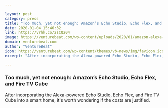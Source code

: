```yaml
---

layout: post
category: press
title: "Too much, yet not enough: Amazon’s Echo Studio, Echo Flex, and Fire TV Cube"
date: 2020-01-04 15:46:32
link: https://vrhk.co/2sCQ204
image: https://venturebeat.com/wp-content/uploads/2020/01/amazon-alexa-echo-studio-echo-flex-fire-tv-cube-2.jpg?w=1200&strip=all
domain: venturebeat.com
author: "VentureBeat"
icon: https://venturebeat.com/wp-content/themes/vb-news/img/favicon.ico
excerpt: "After incorporating the Alexa-powered Echo Studio, Echo Flex, and Fire TV Cube into a smart home, it's worth wondering if the costs are justified."

---
```


### Too much, yet not enough: Amazon’s Echo Studio, Echo Flex, and Fire TV Cube

After incorporating the Alexa-powered Echo Studio, Echo Flex, and Fire TV Cube into a smart home, it's worth wondering if the costs are justified.